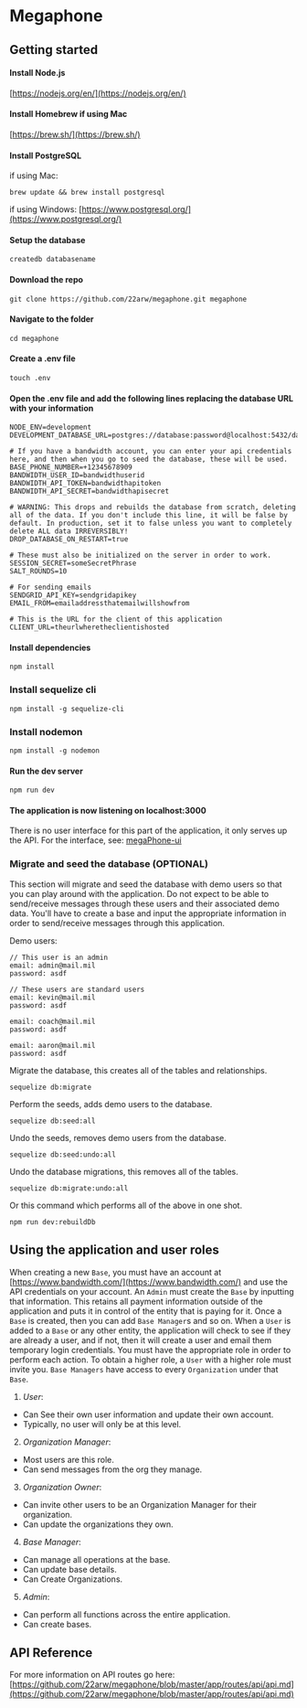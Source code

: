 # Megaphone

## Getting started

#### Install Node.js

[https://nodejs.org/en/](https://nodejs.org/en/)

#### Install Homebrew if using Mac

[https://brew.sh/](https://brew.sh/)

#### Install PostgreSQL

if using Mac:

```shell
brew update && brew install postgresql
```

if using Windows: [https://www.postgresql.org/](https://www.postgresql.org/)

#### Setup the database

```shell
createdb databasename
```

#### Download the repo

```shell
git clone https://github.com/22arw/megaphone.git megaphone
```

#### Navigate to the folder

```shell
cd megaphone
```

#### Create a .env file

```shell
touch .env
```

#### Open the .env file and add the following lines replacing the database URL with your information

```
NODE_ENV=development
DEVELOPMENT_DATABASE_URL=postgres://database:password@localhost:5432/databasename

# If you have a bandwidth account, you can enter your api credentials here, and then when you go to seed the database, these will be used.
BASE_PHONE_NUMBER=+12345678909
BANDWIDTH_USER_ID=bandwidthuserid
BANDWIDTH_API_TOKEN=bandwidthapitoken
BANDWIDTH_API_SECRET=bandwidthapisecret

# WARNING: This drops and rebuilds the database from scratch, deleting all of the data. If you don't include this line, it will be false by default. In production, set it to false unless you want to completely delete ALL data IRREVERSIBLY!
DROP_DATABASE_ON_RESTART=true

# These must also be initialized on the server in order to work.
SESSION_SECRET=someSecretPhrase
SALT_ROUNDS=10

# For sending emails
SENDGRID_API_KEY=sendgridapikey
EMAIL_FROM=emailaddressthatemailwillshowfrom

# This is the URL for the client of this application
CLIENT_URL=theurlwheretheclientishosted
```

#### Install dependencies

```shell
npm install
```

### Install sequelize cli

```shell
npm install -g sequelize-cli
```

### Install nodemon

```shell
npm install -g nodemon
```

#### Run the dev server

```shell
npm run dev
```

#### The application is now listening on localhost:3000

There is no user interface for this part of the application, it only serves up the API. For the interface, see: [megaPhone-ui](https://github.com/22arw/megaPhone-ui)

### Migrate and seed the database (OPTIONAL)

This section will migrate and seed the database with demo users so that you can play around with the application. Do not expect to be able to send/receive messages through these users and their associated demo data. You'll have to create a base and input the appropriate information in order to send/receive messages through this application.

Demo users:

```
// This user is an admin
email: admin@mail.mil
password: asdf

// These users are standard users
email: kevin@mail.mil
password: asdf

email: coach@mail.mil
password: asdf

email: aaron@mail.mil
password: asdf
```

Migrate the database, this creates all of the tables and relationships.

```shell
sequelize db:migrate
```

Perform the seeds, adds demo users to the database.

```shell
sequelize db:seed:all
```

Undo the seeds, removes demo users from the database.

```shell
sequelize db:seed:undo:all
```

Undo the database migrations, this removes all of the tables.

```shell
sequelize db:migrate:undo:all
```

Or this command which performs all of the above in one shot.

```shell
npm run dev:rebuildDb
```

## Using the application and user roles

When creating a new `Base`, you must have an account at [https://www.bandwidth.com/](https://www.bandwidth.com/) and use the API credentials on your account. An `Admin` must create the `Base` by inputting that information. This retains all payment information outside of the application and puts it in control of the entity that is paying for it. Once a `Base` is created, then you can add `Base Manager`s and so on. When a `User` is added to a `Base` or any other entity, the application will check to see if they are already a user, and if not, then it will create a user and email them temporary login credentials. You must have the appropriate role in order to perform each action. To obtain a higher role, a `User` with a higher role must invite you. `Base Managers` have access to every `Organization` under that `Base`.

1. _User_:
  - Can See their own user information and update their own account.
  - Typically, no user will only be at this level.
2. _Organization Manager_:
  - Most users are this role.
  - Can send messages from the org they manage.
3. _Organization Owner_:
  - Can invite other users to be an Organization Manager for their organization.
  - Can update the organizations they own.
4. _Base Manager_:
  - Can manage all operations at the base.
  - Can update base details.
  - Can Create Organizations.
5. _Admin_:
  - Can perform all functions across the entire application.
  - Can create bases.

## API Reference

For more information on API routes go here: [https://github.com/22arw/megaphone/blob/master/app/routes/api/api.md](https://github.com/22arw/megaphone/blob/master/app/routes/api/api.md)
